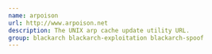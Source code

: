 ```yaml
---
name: arpoison
url: http://www.arpoison.net
description: The UNIX arp cache update utility URL.
group: blackarch blackarch-exploitation blackarch-spoof
---
```


